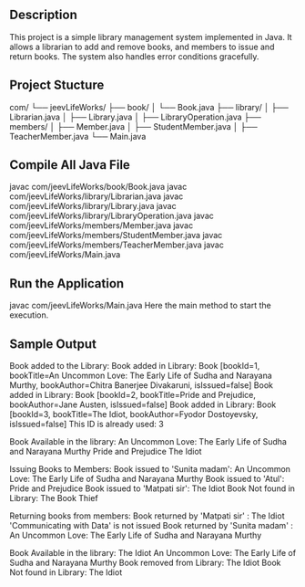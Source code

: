 ## Description
This project is a simple library management system implemented in Java. It allows a librarian to add and remove books, and members to issue and return books. The system also handles error conditions gracefully.

## Project Stucture
com/
└── jeevLifeWorks/
    ├── book/
    │   └── Book.java
    ├── library/
    │   ├── Librarian.java
    │   ├── Library.java
    │   ├── LibraryOperation.java
    ├── members/
    │   ├── Member.java
    │   ├── StudentMember.java
    │   ├── TeacherMember.java
    └── Main.java
    
## Compile All Java File 
javac com/jeevLifeWorks/book/Book.java
javac com/jeevLifeWorks/library/Librarian.java
javac com/jeevLifeWorks/library/Library.java
javac com/jeevLifeWorks/library/LibraryOperation.java
javac com/jeevLifeWorks/members/Member.java
javac com/jeevLifeWorks/members/StudentMember.java
javac com/jeevLifeWorks/members/TeacherMember.java
javac com/jeevLifeWorks/Main.java

## Run the Application 
javac com/jeevLifeWorks/Main.java
Here the main method to start the execution.

## Sample Output
Book added to the Library: 
Book added in Library: Book [bookId=1, bookTitle=An Uncommon Love: The Early Life of Sudha and Narayana Murthy, bookAuthor=Chitra Banerjee Divakaruni, isIssued=false]
Book added in Library: Book [bookId=2, bookTitle=Pride and Prejudice, bookAuthor=Jane Austen, isIssued=false]
Book added in Library: Book [bookId=3, bookTitle=The Idiot, bookAuthor=Fyodor Dostoyevsky, isIssued=false]
This ID is already used: 3

Book Available in the library: 
An Uncommon Love: The Early Life of Sudha and Narayana Murthy
Pride and Prejudice
The Idiot

Issuing Books to Members:
Book issued to 'Sunita madam': An Uncommon Love: The Early Life of Sudha and Narayana Murthy
Book issued to 'Atul': Pride and Prejudice
Book issued to 'Matpati sir': The Idiot
Book Not found in Library: The Book Thief

Returning books from members: 
Book returned by 'Matpati sir' : The Idiot
'Communicating with Data' is not issued 
Book returned by 'Sunita madam' : An Uncommon Love: The Early Life of Sudha and Narayana Murthy

Book Available in the library: 
The Idiot
An Uncommon Love: The Early Life of Sudha and Narayana Murthy
Book removed from Library: The Idiot
Book Not found in Library: The Idiot



